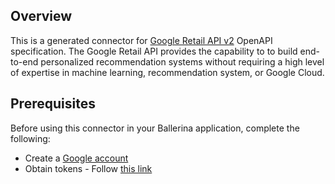 ## Overview
This is a generated connector for [Google Retail API v2](https://cloud.google.com/retail/docs/overview) OpenAPI specification.
The Google Retail API provides the capability to to build end-to-end personalized recommendation systems without requiring a high level of expertise in machine learning, recommendation system, or Google Cloud.

## Prerequisites
Before using this connector in your Ballerina application, complete the following:
* Create a [Google account](https://accounts.google.com/signup)
* Obtain tokens - Follow [this link](https://developers.google.com/identity/protocols/oauth2)
